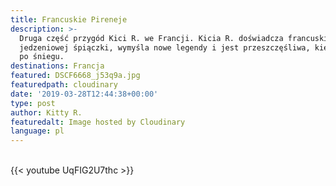 ```yaml
---
title: Francuskie Pireneje
description: >-
  Druga część przygód Kici R. we Francji. Kicia R. doświadcza francuskiej
  jedzeniowej śpiączki, wymyśla nowe legendy i jest przeszczęśliwa, kiedy hasa
  po śniegu. 
destinations: Francja
featured: DSCF6668_j53q9a.jpg
featuredpath: cloudinary
date: '2019-03-28T12:44:38+00:00'
type: post
author: Kitty R.
featuredalt: Image hosted by Cloudinary
language: pl
---
```

<br>{{< youtube UqFIG2U7thc >}}</br>
